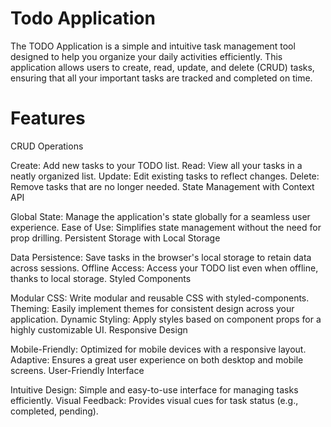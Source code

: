 # Todo Application

The TODO Application is a simple and intuitive task management tool designed to help you organize your daily activities efficiently. This application allows users to create, read, update, and delete (CRUD) tasks, ensuring that all your important tasks are tracked and completed on time.

# Features

CRUD Operations

Create: Add new tasks to your TODO list.
Read: View all your tasks in a neatly organized list.
Update: Edit existing tasks to reflect changes.
Delete: Remove tasks that are no longer needed.
State Management with Context API

Global State: Manage the application's state globally for a seamless user experience.
Ease of Use: Simplifies state management without the need for prop drilling.
Persistent Storage with Local Storage

Data Persistence: Save tasks in the browser's local storage to retain data across sessions.
Offline Access: Access your TODO list even when offline, thanks to local storage.
Styled Components

Modular CSS: Write modular and reusable CSS with styled-components.
Theming: Easily implement themes for consistent design across your application.
Dynamic Styling: Apply styles based on component props for a highly customizable UI.
Responsive Design

Mobile-Friendly: Optimized for mobile devices with a responsive layout.
Adaptive: Ensures a great user experience on both desktop and mobile screens.
User-Friendly Interface

Intuitive Design: Simple and easy-to-use interface for managing tasks efficiently.
Visual Feedback: Provides visual cues for task status (e.g., completed, pending).
